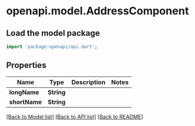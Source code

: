 # openapi.model.AddressComponent

## Load the model package
```dart
import 'package:openapi/api.dart';
```

## Properties
Name | Type | Description | Notes
------------ | ------------- | ------------- | -------------
**longName** | **String** |  | 
**shortName** | **String** |  | 

[[Back to Model list]](../README.md#documentation-for-models) [[Back to API list]](../README.md#documentation-for-api-endpoints) [[Back to README]](../README.md)


